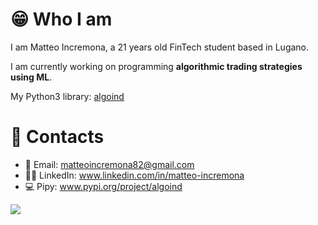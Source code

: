# 😁 Who I am
I am Matteo Incremona, a 21 years old FinTech student based in Lugano.

I am currently working on programming **algorithmic trading strategies using ML**.

My Python3 library: [algoind]

# 📮 Contacts
- 📩 Email: matteoincremona82@gmail.com
- 👨‍💼 LinkedIn: www.linkedin.com/in/matteo-incremona
- 💻 Pipy: www.pypi.org/project/algoind


[algoind]: https://github.com/matteoincremona/algoind

<p><img src="https://github-readme-stats.vercel.app/api/top-langs?username=matteoincremona&show_icons=true&locale=en&layout=compact&theme=dark&count_private=true"/></p>
